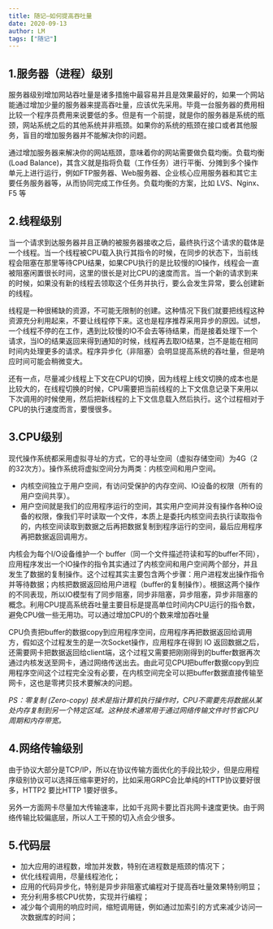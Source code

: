 ```yaml
---
title: 随记—如何提高吞吐量
date: 2020-09-13
author: LM
tags: ["随记"]
---
```


## 1.服务器（进程）级别

服务器级别增加网站吞吐量是诸多措施中最容易并且是效果最好的，如果一个网站能通过增加少量的服务器来提高吞吐量，应该优先采用。毕竟一台服务器的费用相比较一个程序员费用来说要低的多。但是有一个前提，就是你的服务器是系统的瓶颈，网站系统之后的其他系统并非瓶颈。如果你的系统的瓶颈在接口或者其他服务，盲目的增加服务器并不能解决你的问题。

通过增加服务器来解决你的网站瓶颈，意味着你的网站需要做负载均衡。负载均衡(Load Balance)，其含义就是指将负载（工作任务）进行平衡、分摊到多个操作单元上进行运行，例如FTP服务器、Web服务器、企业核心应用服务器和其它主要任务服务器等，从而协同完成工作任务。负载均衡的方案，比如 LVS、Nginx、F5 等

## 2.线程级别

当一个请求到达服务器并且正确的被服务器接收之后，最终执行这个请求的载体是一个线程。当一个线程被CPU载入执行其指令的时候，在同步的状态下，当前线程会阻塞在那里等待CPU结果，如果CPU执行的是比较慢的IO操作，线程会一直被阻塞闲置很长时间，这里的很长是对比CPU的速度而言。当一个新的请求到来的时候，如果没有新的线程去领取这个任务并执行，要么会发生异常，要么创建新的线程。

线程是一种很稀缺的资源，不可能无限制的创建。这种情况下我们就要把线程这种资源充分利用起来，不要让线程停下来。这也是程序推荐采用异步的原因。试想，一个线程不停的在工作，遇到比较慢的IO不会去等待结果，而是接着处理下一个请求，当IO的结果返回来得到通知的时候，线程再去取IO结果，岂不是能在相同时间内处理更多的请求。程序异步化（非阻塞）会明显提高系统的吞吐量，但是响应时间可能会稍微变大。

还有一点，尽量减少线程上下文在CPU的切换，因为线程上线文切换的成本也是比较大的，在线程切换的时候，CPU需要把当前线程的上下文信息记录下来用以下次调用的时候使用，然后把新线程的上下文信息载入然后执行。这个过程相对于CPU的执行速度而言，要慢很多。

## 3.CPU级别

现代操作系统都采用虚拟寻址的方式，它的寻址空间（虚拟存储空间）为4G（2的32次方）。操作系统将虚拟空间分为两类：内核空间和用户空间。

- 内核空间独立于用户空间，有访问受保护的内存空间、IO设备的权限（所有的用户空间共享）。
- 用户空间就是我们的应用程序运行的空间，其实用户空间并没有操作各种IO设备的权限，像我们平时读取一个文件，本质上是委托内核空间去执行读取指令的，内核空间读取到数据之后再把数据复制到程序运行的空间，最后应用程序再把数据返回调用方。

内核会为每个I/O设备维护一个 buffer（同一个文件描述符读和写的buffer不同），应用程序发出一个IO操作的指令其实通过了内核空间和用户空间两个部分，并且发生了数据的复制操作。这个过程其实主要包含两个步骤：用户进程发出操作指令并等待数据；内核把数据返回给用户进程（buffer的复制操作）。根据这两个操作的不同表现，所以IO模型有了同步阻塞，同步非阻塞，异步阻塞，异步非阻塞的概念。利用CPU提高系统吞吐量主要目标是提高单位时间内CPU运行的指令数，避免CPU做一些无用功。可以通过增加CPU的个数来增加吞吐量

CPU负责把buffer的数据copy到应用程序空间，应用程序再把数据返回给调用方，假如这个过程发生的是一次Socket操作，应用程序在得到 IO 返回数据之后，还需要网卡把数据返回给client端，这个过程又需要把刚刚得到的buffer数据再次通过内核发送至网卡，通过网络传送出去。由此可见CPU把buffer数据copy到应用程序空间这个过程完全没有必要，在内核空间完全可以把buffer数据直接传输至网卡，这也是零拷贝技术要解决的问题。

*PS：零复制 (Zero-copy) 技术是指计算机执行操作时，CPU不需要先将数据从某处内存复制到另一个特定区域。这种技术通常用于通过网络传输文件时节省CPU周期和内存带宽。*

## 4.网络传输级别

由于协议大部分是TCP/IP，所以在协议传输方面优化的手段比较少，但是应用程序级别协议可以选择压缩率更好的，比如采用GRPC会比单纯的HTTP协议要好很多，HTTP2 要比HTTP 1要好很多。

另外一方面网卡尽量加大传输速率，比如千兆网卡要比百兆网卡速度更快。由于网络传输比较偏底层，所以人工干预的切入点会少很多。

## 5.代码层

- 加大应用的进程数，增加并发数，特别在进程数是瓶颈的情况下；
- 优化线程调用，尽量线程池化；
- 应用的代码异步化，特别是异步非阻塞式编程对于提高吞吐量效果特别明显；
- 充分利用多核CPU优势，实现并行编程；
- 减少每个调用的响应时间，缩短调用链，例如通过加索引的方式来减少访问一次数据库的时间；